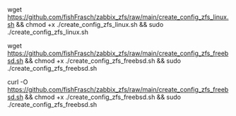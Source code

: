 wget https://github.com/fishFrasch/zabbix_zfs/raw/main/create_config_zfs_linux.sh && chmod +x ./create_config_zfs_linux.sh && sudo ./create_config_zfs_linux.sh

wget https://github.com/fishFrasch/zabbix_zfs/raw/main/create_config_zfs_freebsd.sh && chmod +x ./create_config_zfs_freebsd.sh && sudo ./create_config_zfs_freebsd.sh

curl -O https://github.com/fishFrasch/zabbix_zfs/raw/main/create_config_zfs_freebsd.sh && chmod +x ./create_config_zfs_freebsd.sh && sudo ./create_config_zfs_freebsd.sh
